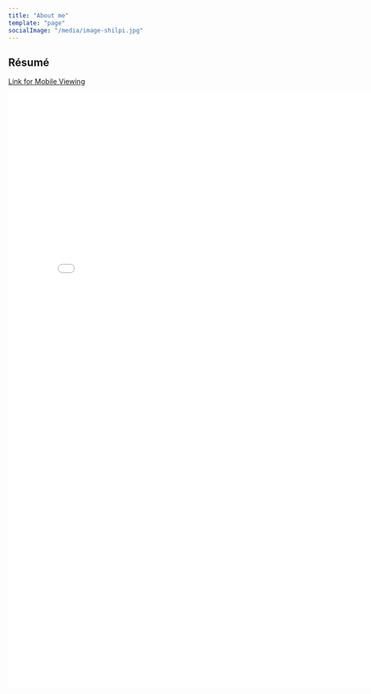 ```yaml
---
title: "About me"
template: "page"
socialImage: "/media/image-shilpi.jpg"
---
```

  
<h2>Résumé</h2> 

[Link for Mobile Viewing](https://drive.google.com/file/d/1HCdk_j4jKFLp03iqFRO0Avv5b2bB_fc9/view?usp=sharing)

<embed src="/Shilpi_Agrawal_Product_CV_2022_09_22.pdf" width="800px" height="1200px" />
